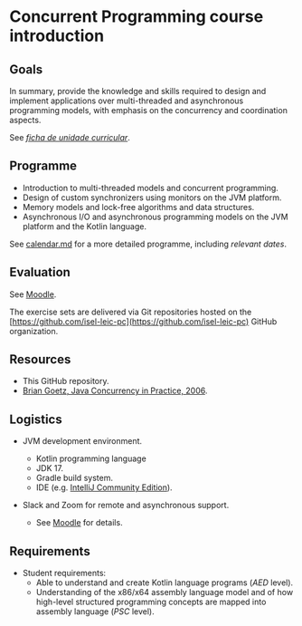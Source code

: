 # Concurrent Programming course introduction

## Goals

In summary, provide the knowledge and skills required to design and implement applications over multi-threaded and asynchronous programming models, with emphasis on the concurrency and coordination aspects.

See [_ficha de unidade curricular_](https://www.isel.pt/sites/default/files/FUC_LEIC/4sem/PC_LEIC.pdf).

## Programme

- Introduction to multi-threaded models and concurrent programming.
- Design of custom synchronizers using monitors on the JVM platform.
- Memory models and lock-free algorithms and data structures.
- Asynchronous I/O and asynchronous programming models on the JVM platform and the Kotlin language.

See [calendar.md](../calendar.md) for a more detailed programme, including *relevant dates*.

## Evaluation

See [Moodle](https://2223moodle.isel.pt/course/view.php?id=6715).

The exercise sets are delivered via Git repositories hosted on the [https://github.com/isel-leic-pc](https://github.com/isel-leic-pc) GitHub organization. 

## Resources

- This GitHub repository.
- [Brian Goetz, Java Concurrency in Practice, 2006](https://jcip.net).

## Logistics

- JVM development environment.
  - Kotlin programming language
  - JDK 17.
  - Gradle build system.
  - IDE (e.g. [IntelliJ Community Edition](https://www.jetbrains.com/idea/download/)).

- Slack and Zoom for remote and asynchronous support.
  - See [Moodle](https://2223moodle.isel.pt/course/view.php?id=6716) for details.

## Requirements

- Student requirements:
  - Able to understand and create Kotlin language programs (_AED_ level).
  - Understanding of the x86/x64 assembly language model and of how high-level structured programming concepts are mapped into assembly language (_PSC_ level).
